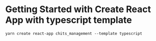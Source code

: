 # Getting Started with Create React App with typescript template

```
yarn create react-app chits_management --template typescript
```
